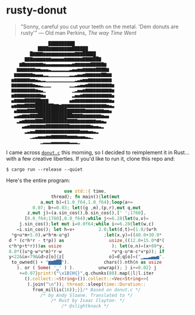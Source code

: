 # rusty-donut
> "Sonny, careful you cut your teeth on the metal. 'Dem donuts are rusty'"
> — Old man Perkins, *The way Time Went*

```
                ██████████
            ████▇▇▇▇▇▇▇▇▇██████
         █▇▇▇▇▆▆▆▆▆▆▆▆▆▆▆▆▇▇▇█████
       ▇▇▇▆▆▆▆▆▆▆▅▅▅▅▅▆▆▆▆▆▆▆▇▇▇▇██▇
     ▆▇▆▆▆▆▆▆▆▅▄▄▄▄▄▄▄▄▄▄▅▆▆▆▆▆▆▇▇▇▇▇▆
    ▆▆▆▆▆▆▆▅▅▄▄▄▃▂▂▂▂▂▂▂▃▄▄▅▅▆▆▆▆▆▇▇▇▇▆
   ▆▆▆▆▆▆▆▅▄▄▄▂▂▁▁▁▁▁▁▁▁▂▂▃▄▄▅▆▆▆▆▆▆▇▇▆▆
  ▅▆▆▆▆▆▆▅▅▄▃▂▂▁▁▁▁▁▁▁▁▁▁▁▂▃▄▅▅▆▆▆▆▆▆▆▆▆
  ▆▆▆▆▆▆▆▆▅▄▃▂▁▁▁       ▁▁▂▃▄▄▅▆▆▆▆▆▆▆▆▆▅
  ▆▆▆▆▆▆▆▆▆▅▄▃▁          ▁▂▄▄▅▆▆▆▆▆▆▆▆▆▆▅
  ▅▆▆▆▆▆▆▆▆▆▆▅▄          ▂▄▄▅▆▆▆▆▆▆▆▆▆▆▆▄
  ▄▆▆▆▆▇▇▇▇▇▇▆▆▆        ▄▅▆▆▆▆▆▆▆▆▆▆▆▆▆▅▄
  ▄▅▆▆▆▇▇▇▇█████▇▇▆▆▅▆▆▆▆▆▆▆▆▆▆▆▆▆▆▆▆▆▅▄▃
   ▄▆▆▆▆▇▇▇████████████▇▇▇▇▇▇▇▆▆▆▆▆▆▆▅▅▄
   ▃▄▅▆▆▆▇▇▇█████████████▇▇▇▇▆▆▆▆▆▆▆▅▄▄
    ▂▄▅▆▆▆▆▇▇▇█████████▇▇▇▇▆▆▆▆▆▆▆▅▅▄▃
      ▃▄▅▆▆▆▆▆▆▇▇▇▇▇▇▇▇▇▆▆▆▆▆▆▆▆▅▄▄▃▂
       ▂▃▄▄▆▆▆▆▆▆▆▆▆▆▆▆▆▆▆▆▆▅▅▅▄▄▃▂
         ▁▂▃▄▄▄▅▅▆▆▆▆▆▆▅▅▅▅▄▄▄▃▂▁
             ▁▂▂▂▃▃▃▃▃▃▃▂▂▂▁
```

I came across [`donut.c`](https://www.a1k0n.net/2011/07/20/donut-math.html) this morning, so I decided to reimplement it in Rust... with a few creative liberties. If you'd like to run it, clone this repo and:

```
$ cargo run --release --quiet
```

Here's the entire program:

```rust
                      use std::{ time,
                 thread}; fn main(){let(mut
             a,mut b)=(1.0_f64,1.0_f64);loop{a+=
          0.07; b+=0.03; let((g ,m),(p,r),mut q,mut
        z,mut j)=(a.sin_cos(),b.sin_cos(),[' ';1760],
       [0.0_f64;1760],0.0_f64);while j<=6.28{let(u,v)=
     j.sin_cos();let mut i=0.0f64;while i<=6.28{let(w,c)
    =i.sin_cos(); let h=v+         2.0;let(d,t)=(1.0/(w*h
  *g+u*m+5.0),w*h*m-u*g)             ;let(x,y)=((40.0+30.0*
 d * (c*h*r - t*p)) as                 usize,((12.0+15.0*d*(
 c*h*p+t*r)))as usize                   ); let(o,n)=(x+80*y,
 8.0*((u*g-w*v*m)*r-w                   *v*g-u*m-c*v*p)); if
 y<22&&x<79&&d>z[o]{z[                 o]=d;q[o]=("▁▂▂▃▄▄▅".
  to_owned() + "▆▆▇██").             chars().nth(n as usize
    ). or ( Some( '▁' ) ).         unwrap(); } i+=0.02} j
     +=0.07}print!("\x1B[H{}",q.chunks(80).map(|l|l.iter
       ().collect::<String>()).collect::<Vec<String>>(
        ).join("\n")); thread::sleep(time::Duration::
          from_millis(16));}}/* Based on donut.c */
             /* by Andy Sloane. Translated to */
                 /* Rust by Isaac Clayton- */
                     /* @slightknack */
```
